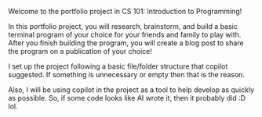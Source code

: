Welcome to the portfolio project in CS 101: Introduction to Programming!

In this portfolio project, you will research, brainstorm, and build a basic terminal program of your choice for your friends and family to play with. After you finish building the program, you will create a blog post to share the program on a publication of your choice!


I set up the project following a basic file/folder structure that copilot suggested. If something is unnecessary or empty then that is the reason.

Also, I will be using copilot in the project as a tool to help develop as quickly as possible. So, if some code looks like AI wrote it, then it probably did :D lol.